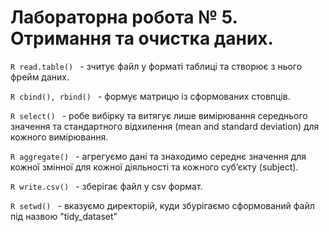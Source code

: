 Лабораторна робота № 5. Отримання та очистка даних.
================

```R read.table() ``` - зчитує файл у форматі таблиці та створює з нього фрейм даних.

```R cbind(), rbind() ``` - формує матрицю із сформованих стовпців.

```R select() ``` - робе вибірку та витягує лише вимірювання середнього значення та стандартного відхилення (mean and standard deviation) для кожного вимірювання.

```R aggregate() ``` - агрегуємо дані та знаходимо середнє значення для кожної змінної для кожної діяльності та кожного суб’єкту (subject).

```R write.csv() ``` - зберігає файл у csv формат.

```R setwd() ``` - вказуємо директорій, куди збурігаємо сформований файл під назвою "tidy_dataset"
